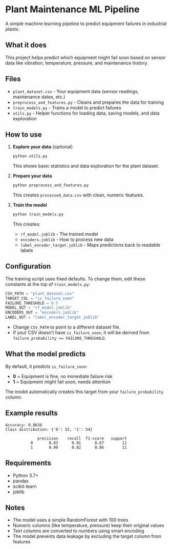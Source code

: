 # Plant Maintenance ML Pipeline

A simple machine learning pipeline to predict equipment failures in industrial plants.

## What it does

This project helps predict which equipment might fail soon based on sensor data like vibration, temperature, pressure, and maintenance history.

## Files

- `plant_dataset.csv` - Your equipment data (sensor readings, maintenance dates, etc.)
- `preprocess_and_features.py` - Cleans and prepares the data for training
- `train_models.py` - Trains a model to predict failures
- `utils.py` - Helper functions for loading data, saving models, and data exploration

## How to use

1. **Explore your data** (optional)
   ```bash
   python utils.py
   ```
   This shows basic statistics and data exploration for the plant dataset.

2. **Prepare your data**
   ```bash
   python preprocess_and_features.py
   ```
   This creates `processed_data.csv` with clean, numeric features.

3. **Train the model**
   ```bash
   python train_models.py
   ```
   This creates:
   - `rf_model.joblib` - The trained model
   - `encoders.joblib` - How to process new data
   - `label_encoder_target.joblib` - Maps predictions back to readable labels

## Configuration 

The training script uses fixed defaults. To change them, edit these constants at the top of `train_models.py`:

```python
CSV_PATH = "plant_dataset.csv"
TARGET_COL = "is_failure_soon"
FAILURE_THRESHOLD = 0.5
MODEL_OUT = "rf_model.joblib"
ENCODERS_OUT = "encoders.joblib"
LABEL_OUT = "label_encoder_target.joblib"
```

- Change `CSV_PATH` to point to a different dataset file.
- If your CSV doesn’t have `is_failure_soon`, it will be derived from `failure_probability >= FAILURE_THRESHOLD`.

## What the model predicts

By default, it predicts `is_failure_soon`:
- **0** = Equipment is fine, no immediate failure risk
- **1** = Equipment might fail soon, needs attention

The model automatically creates this target from your `failure_probability` column.

## Example results

```
Accuracy: 0.8636
Class distribution: {'0': 52, '1': 54}

              precision    recall  f1-score   support
           0       0.83      0.91      0.87        11
           1       0.90      0.82      0.86        11
```

## Requirements

- Python 3.7+
- pandas
- scikit-learn
- joblib

## Notes

- The model uses a simple RandomForest with 100 trees
- Numeric columns (like temperature, pressure) keep their original values
- Text columns are converted to numbers using smart encoding
- The model prevents data leakage by excluding the target column from features
